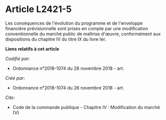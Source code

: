 # Article L2421-5

Les conséquences de l'évolution du programme et de l'enveloppe financière prévisionnelle sont prises en compte par une
modification conventionnelle du marché public de maîtrise d'œuvre, conformément aux dispositions du chapitre IV du titre IX
du livre Ier.

**Liens relatifs à cet article**

_Codifié par_:

  - Ordonnance n°2018-1074 du 26 novembre 2018 - art.

_Créé par_:

  - Ordonnance n°2018-1074 du 26 novembre 2018 - art.

_Cite_:

  - Code de la commande publique -  Chapitre IV : Modification du marché (V)
